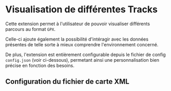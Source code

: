 # Visualisation de différentes Tracks

Cette extension permet à l'utilisateur de pouvoir visualiser différents parcours au format `GPX`. 

Celle-ci ajoute également la possibilité d'intéragir avec les données présentes de telle sorte à mieux comprendre l'environnement concerné. 

De plus, l'extension est entièrement configurable depuis le fichier de config `config.json` (voir ci-dessous), permetant ainsi une personnalisation bien précise en fonction des besoins.

## Configuration du fichier de carte XML

